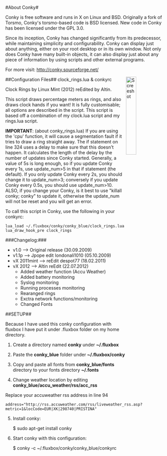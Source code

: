 #About Conky#

Conky is free software and runs in X on Linux and BSD. Originally a fork of Torsmo, Conky's torsmo-based code is BSD licensed. New code in Conky has been licensed under the GPL 3.0.

Since its inception, Conky has changed significantly from its predecessor, while maintaining simplicity and configurability. Conky can display just about anything, either on your root desktop or in its own window. Not only does Conky have many built-in objects, it can also display just about any piece of information by using scripts and other external programs.

For more visit: http://conky.sourceforge.net/

##Configuration Files##
<img src="https://github.com/altinukshini/conky_blue/raw/master/screenshot.png" align="right" style="width: 25%;" alt="Screeshot" />
clock_rings.lua & conkyrc

Clock Rings by Linux Mint (2012) reEdited by Altin.

This script draws percentage meters as rings, and also draws clock hands if you want! It is fully customisable; all options are described in the script.
This script is based off a combination of my clock.lua script and my rings.lua script.

**IMPORTANT**: (about conky_rings.lua) If you are using the 'cpu' function, it will cause a segmentation fault if it tries to draw a ring straight away. 
                    The if statement on line 324 uses a delay to make sure that this doesn't happen. 
                    It calculates the length of the delay by the number of updates since Conky started. 
                    Generally, a value of 5s is long enough, so if you update Conky every 1s, 
                    use update_num>5 in that if statement (the default). 
                    If you only update Conky every 2s, you should change it to update_num>3; 
                    conversely if you update Conky every 0.5s, you should use update_num>10. 
                    ALSO, if you change your Conky, is it best to use "killall conky; conky" to update it, 
                    otherwise the update_num will not be reset and you will get an error.

To call this script in Conky, use the following in your conkyrc:

	lua_load ~/.fluxbox/conky/conky_blue/clock_rings.lua
	lua_draw_hook_pre clock_rings

###Changelog:###
* v1.0 -->  Original release (30.09.2009)
* v1.1p -->   Jpope edit londonali1010 (05.10.2009)
* vX 2011mint --> reEdit despot77 (18.02.2011)
* vX 2012 --> Altin reEdit (22.07.2012)
 	* Added weather function (Accu Weather)
 	* Added battery monitoring
 	* Syslog monitoring
 	* Running processes monitoring
 	* Rearanged rings
 	* Exctra network functions/monitoring
 	* Changed Fonts

##SETUP##

Because I have used this conky configuration with fluxbox I have put it under .fluxbox folder on my home directory.

1) Create a directory named **conky** under **~/.fluxbox**

2) Paste the **conky_blue** folder under **~/.fluxbox/conky**

3) Copy and paste all fonts from **conky_blue/fonts** directory to your fonts directory **~/.fonts**

4) Change weather location by editing **conky_blue/accu_weather/rss/acc_rss**

Replace your accuweather rss address in line 94

	address="http://rss.accuweather.com/rss/liveweather_rss.asp?metric=1&locCode=EUR|XK|298740|PRISTINA"

5) Install conky: 

	$ sudo apt-get install conky

6) Start conky with this configuration:

	$ conky -c ~/.fluxbox/conky/conky_blue/conkyrc
